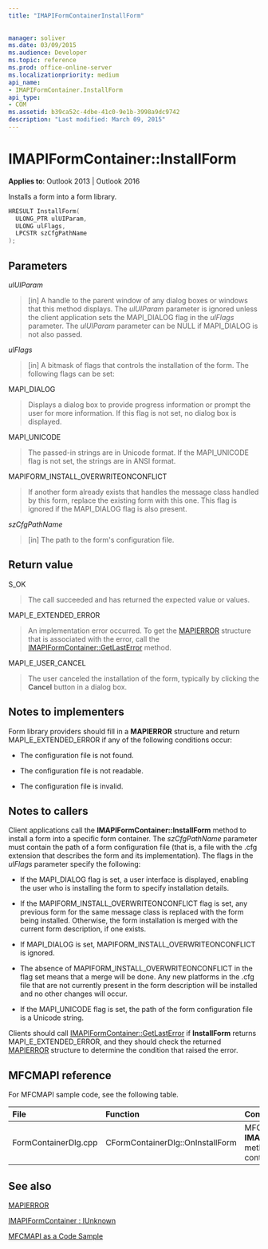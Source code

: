 ```yaml
---
title: "IMAPIFormContainerInstallForm"
 
 
manager: soliver
ms.date: 03/09/2015
ms.audience: Developer
ms.topic: reference
ms.prod: office-online-server
ms.localizationpriority: medium
api_name:
- IMAPIFormContainer.InstallForm
api_type:
- COM
ms.assetid: b39ca52c-4dbe-41c0-9e1b-3998a9dc9742
description: "Last modified: March 09, 2015"
---
```


# IMAPIFormContainer::InstallForm

  
  
**Applies to**: Outlook 2013 | Outlook 2016 
  
Installs a form into a form library.
  
```cpp
HRESULT InstallForm(
  ULONG_PTR ulUIParam,
  ULONG ulFlags,
  LPCSTR szCfgPathName
);
```

## Parameters

 _ulUIParam_
  
> [in] A handle to the parent window of any dialog boxes or windows that this method displays. The  _ulUIParam_ parameter is ignored unless the client application sets the MAPI_DIALOG flag in the  _ulFlags_ parameter. The  _ulUIParam_ parameter can be NULL if MAPI_DIALOG is not also passed. 
    
 _ulFlags_
  
> [in] A bitmask of flags that controls the installation of the form. The following flags can be set:
    
MAPI_DIALOG 
  
> Displays a dialog box to provide progress information or prompt the user for more information. If this flag is not set, no dialog box is displayed.
    
MAPI_UNICODE 
  
> The passed-in strings are in Unicode format. If the MAPI_UNICODE flag is not set, the strings are in ANSI format.
    
MAPIFORM_INSTALL_OVERWRITEONCONFLICT 
  
> If another form already exists that handles the message class handled by this form, replace the existing form with this one. This flag is ignored if the MAPI_DIALOG flag is also present. 
    
 _szCfgPathName_
  
> [in] The path to the form's configuration file.
    
## Return value

S_OK 
  
> The call succeeded and has returned the expected value or values.
    
MAPI_E_EXTENDED_ERROR 
  
> An implementation error occurred. To get the [MAPIERROR](mapierror.md) structure that is associated with the error, call the [IMAPIFormContainer::GetLastError](imapiformcontainer-getlasterror.md) method. 
    
MAPI_E_USER_CANCEL 
  
> The user canceled the installation of the form, typically by clicking the **Cancel** button in a dialog box. 
    
## Notes to implementers

Form library providers should fill in a **MAPIERROR** structure and return MAPI_E_EXTENDED_ERROR if any of the following conditions occur: 
  
- The configuration file is not found.
    
- The configuration file is not readable.
    
- The configuration file is invalid.
    
## Notes to callers

Client applications call the **IMAPIFormContainer::InstallForm** method to install a form into a specific form container. The  _szCfgPathName_ parameter must contain the path of a form configuration file (that is, a file with the .cfg extension that describes the form and its implementation). The flags in the  _ulFlags_ parameter specify the following: 
  
- If the MAPI_DIALOG flag is set, a user interface is displayed, enabling the user who is installing the form to specify installation details.
    
- If the MAPIFORM_INSTALL_OVERWRITEONCONFLICT flag is set, any previous form for the same message class is replaced with the form being installed. Otherwise, the form installation is merged with the current form description, if one exists.
    
- If MAPI_DIALOG is set, MAPIFORM_INSTALL_OVERWRITEONCONFLICT is ignored.
    
- The absence of MAPIFORM_INSTALL_OVERWRITEONCONFLICT in the flag set means that a merge will be done. Any new platforms in the .cfg file that are not currently present in the form description will be installed and no other changes will occur.
    
- If the MAPI_UNICODE flag is set, the path of the form configuration file is a Unicode string. 
    
Clients should call [IMAPIFormContainer::GetLastError](imapiformcontainer-getlasterror.md) if **InstallForm** returns MAPI_E_EXTENDED_ERROR, and they should check the returned [MAPIERROR](mapierror.md) structure to determine the condition that raised the error. 
  
## MFCMAPI reference

For MFCMAPI sample code, see the following table.
  
|**File**|**Function**|**Comment**|
|:-----|:-----|:-----|
|FormContainerDlg.cpp  <br/> |CFormContainerDlg::OnInstallForm  <br/> |MFCMAPI uses the **IMAPIFormContainer::InstallForm** method to install a form in a form container.  <br/> |
   
## See also



[MAPIERROR](mapierror.md)
  
[IMAPIFormContainer : IUnknown](imapiformcontaineriunknown.md)


[MFCMAPI as a Code Sample](mfcmapi-as-a-code-sample.md)

